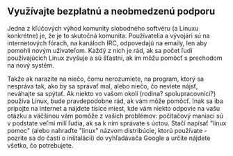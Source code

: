 ﻿<?php require("../../entete.php"); ?> <?php require("../../base.php"); ?> <?php require("../../fonctions.php"); ?>

<div id="corps">

<h2>Využívajte bezplatnú a neobmedzenú podporu</h2>

Jedna z kľúčových výhod komunity slobodného softvéru (a Linuxu konkrétne) je, že je to skutočná komunita. Používatelia a vývojári sú na internetových fórach, na kanáloch IRC, odpovedajú na emaily, len aby pomohli novým užívateľom. Každý z nich je rád, ak sa počet ľudí používajúcich Linux zvyšuje a sú šťastní, ak im môžu pomôcť s prechodom na nový systém. 

Takže ak narazíte na niečo, čomu nerozumiete, na program, ktorý sa nespráva tak, ako by sa správať mal, alebo niečo, čo neviete nájsť, neváhajte sa spýtať. Ak niekto vo vašom okolí (rodina? spolupracovníci?) používa Linux, bude pravdepodobne rád, ak vám môže pomôcť. Inak sa iba pripojte na internet a nájdete tisíce miest, kde vám niekto odpovie na vašu otázku a väčšinou vám pomôže z vašich problémov: počítačový maniaci sú v podstate veľmi milí ľudia, ak sa k nim správate s úctou. Stačí napísať "linux pomoc" (alebo nahraďte "linux" názvom distribúcie, ktorú používate - pozrite sa do časti o inštalácii) do vyhľadávača Google a určite nájdete všetko, čo potrebujete.

</div>


